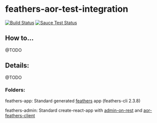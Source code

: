 # feathers-aor-test-integration

[![Build Status](https://travis-ci.org/kfern/feathers-aor-test-integration.svg?branch=master)](https://travis-ci.org/kfern/feathers-aor-test-integration)
[![Sauce Test Status](https://saucelabs.com/buildstatus/kfern)](https://saucelabs.com/u/kfern)

## How to...

@TODO

## Details:

@TODO

### Folders:

feathers-app: Standard generated [feathers](https://feathersjs.com/) app (feathers-cli 2.3.8)

feathers-admin: Standard create-react-app with [admin-on-rest](https://marmelab.com/admin-on-rest/) and [aor-feathers-client](https://github.com/josx/aor-feathers-client)
